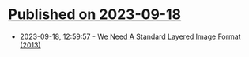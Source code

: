 # [Published on 2023-09-18](index.md)

* [2023-09-18, 12:59:57](https://lobste.rs/s/0l3rch/we_need_standard_layered_image_format) - [We Need A Standard Layered Image Format (2013)](https://shapeof.com/archives/2013/4/we_need_a_standard_layered_image_format.html)

